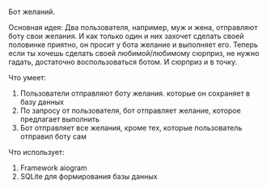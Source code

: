 Бот желаний.

Основная идея: 
  Два пользователя, например, муж и жена, отправляют боту свои желания. 
  И как только один и них захочет сделать своей половинке приятно, он просит у бота желание и выполняет его.
  Теперь если ты хочешь сделать своей любимой/любимому сюрприз, не нужно гадать, достаточно воспользоваться ботом.
  И сюрприз и в точку.

Что умеет:
  1) Пользователи отправляют боту желания. которые он сохраняет в базу данных
  2) По запросу от пользователя, бот отправляет желание, которое предлагает выполнить
  3) Бот отправляет все желания, кроме тех, которые пользователь отправил боту сам
  
Что использует:
  1) Framework aiogram
  2) SQLite для формирования базы данных
